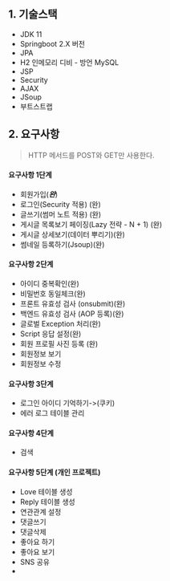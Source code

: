 ## 1. 기술스택
- JDK 11
- Springboot 2.X 버전
- JPA
- H2 인메모리 디비 - 방언 MySQL
- JSP
- Security
- AJAX
- JSoup
- 부트스트랩
## 2. 요구사항
> HTTP 메서드를 POST와 GET만 사용한다.
#### 요구사항 1단계
- 회원가입(**_완_**)
- 로그인(Security 적용) (완)
- 글쓰기(썸머 노트 적용) (완)
- 게시글 목록보기 페이징(Lazy 전략 - N + 1) (완)
- 게시글 상세보기(데이터 뿌리기)(완)
- 썸네일 등록하기(Jsoup)(완)
#### 요구사항 2단계
- 아이디 중복확인(완)
- 비밀번호 동일체크(완)
- 프론트 유효성 검사 (onsubmit)(완)
- 백엔드 유효성 검사 (AOP 등록)(완)
- 글로벌 Exception 처리(완)
- Script 응답 설정(완)
- 회원 프로필 사진 등록 (완)
- 회원정보 보기
- 회원정보 수정
#### 요구사항 3단계
- 로그인 아이디 기억하기->(쿠키)
- 에러 로그 테이블 관리
#### 요구사항 4단계
- 검색
#### 요구사항 5단계  (개인 프로젝트)
- Love 테이블 생성
- Reply 테이블 생성
- 연관관계 설정
- 댓글쓰기
- 댓글삭제
- 좋아요 하기
- 좋아요 보기
- SNS 공유
- 
